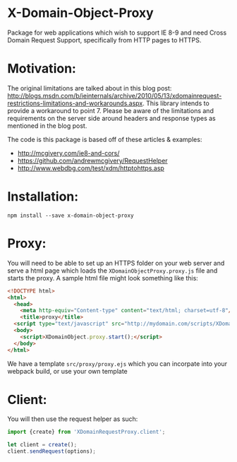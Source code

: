 X-Domain-Object-Proxy
=============
Package for web applications which wish to support IE 8-9 and need Cross Domain Request Support, specifically from HTTP pages to HTTPS.

# Motivation:
The original limitations are talked about in this blog post: <http://blogs.msdn.com/b/ieinternals/archive/2010/05/13/xdomainrequest-restrictions-limitations-and-workarounds.aspx>. This library intends to provide a workaround to point 7. Please be aware of the limitations and requirements on the server side around headers and response types as mentioned in the blog post.

The code is this package is based off of these articles & examples:
- <http://mcgivery.com/ie8-and-cors/>
- <https://github.com/andrewmcgivery/RequestHelper>
- <http://www.webdbg.com/test/xdm/httptohttps.asp>

# Installation:
```
npm install --save x-domain-object-proxy
```

# Proxy:
You will need to be able to set up an HTTPS folder on your web server and serve a html page which loads the `XDomainObjectProxy.proxy.js` file and starts the proxy. A sample html file might look something like this:
```html
<!DOCTYPE html>
<html>
  <head>
    <meta http-equiv="Content-type" content="text/html; charset=utf-8"/>
    <title>proxy</title>
  <script type="text/javascript" src="http://mydomain.com/scripts/XDomainObjectProxy.proxy.js"></script></head>
  <body>
    <script>XDomainObject.proxy.start();</script>
  </body>
</html>
```

We have a template `src/proxy/proxy.ejs` which you can incorpate into your webpack build, or use your own template

# Client:
You will then use the request helper as such:
```javascript
import {create} from 'XDomainRequestProxy.client';

let client = create();
client.sendRequest(options);
```
